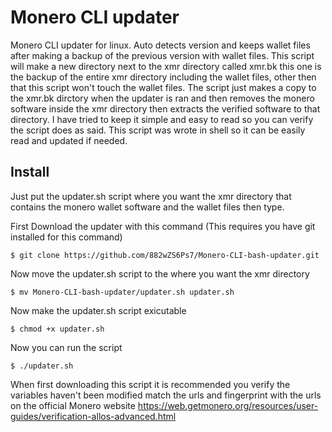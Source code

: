 # Monero CLI updater
Monero CLI updater for linux. Auto detects version and keeps wallet files after making a backup of the previous version with wallet files.
This script will make a new directory next to the xmr directory called xmr.bk this one is the backup of the entire xmr directory including the wallet files, other then that this script won't touch the wallet files. The script just makes a copy to the xmr.bk dirctory when the updater is ran and then removes the monero software inside the xmr directory then extracts the verified software to that directory. I have tried to keep it simple and easy to read so you can verify the script does as said. This script was wrote in shell so it can be easily read and updated if needed.

## Install
Just put the updater.sh script where you want the xmr directory that contains the monero wallet software and the wallet files then type.

First Download the updater with this command (This requires you have git installed for this command)
```
$ git clone https://github.com/882wZS6Ps7/Monero-CLI-bash-updater.git
```
Now move the updater.sh script to the where you want the xmr directory
```
$ mv Monero-CLI-bash-updater/updater.sh updater.sh
```
Now make the updater.sh script exicutable
```
$ chmod +x updater.sh
```
Now you can run the script
```
$ ./updater.sh
```
When first downloading this script it is recommended you verify the variables haven't been modified match the urls and fingerprint with the urls on the official Monero website https://web.getmonero.org/resources/user-guides/verification-allos-advanced.html
